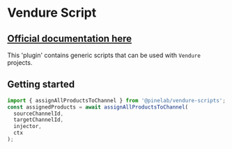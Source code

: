# Vendure Script

## [Official documentation here](https://pinelab-plugins.com/plugin/vendure-scripts)

This 'plugin' contains generic scripts that can be used with `Vendure` projects.

## Getting started

```ts
import { assignAllProductsToChannel } from '@pinelab/vendure-scripts';
const assignedProducts = await assignAllProductsToChannel(
  sourceChannelId,
  targetChannelId,
  injector,
  ctx
);
```
